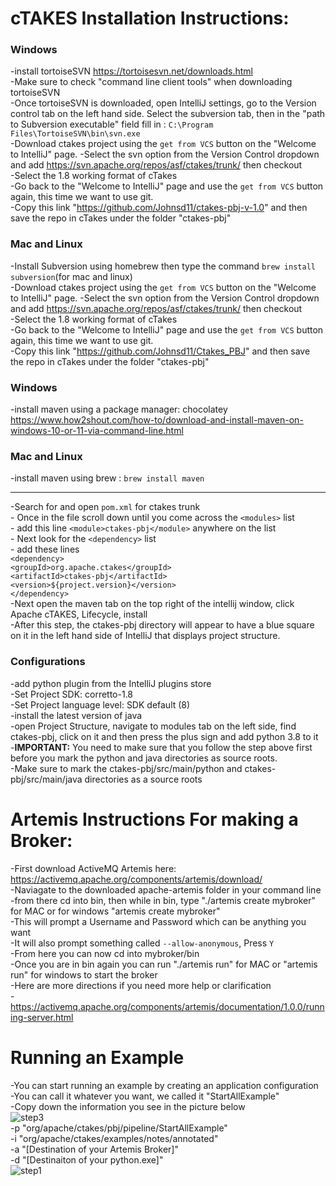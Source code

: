 # cTAKES Installation Instructions:

### Windows
-install tortoiseSVN https://tortoisesvn.net/downloads.html  <br/>
-Make sure to check "command line client tools" when downloading tortoiseSVN<br/>
-Once tortoiseSVN is downloaded, open IntelliJ settings, go to the Version control tab on the left hand side. Select the subversion tab, then in the "path to Subversion executable" field fill in : `C:\Program Files\TortoiseSVN\bin\svn.exe` <br/>
-Download ctakes project using the `get from VCS` button on the "Welcome to IntelliJ" page.
-Select the svn option from the Version Control dropdown and add https://svn.apache.org/repos/asf/ctakes/trunk/ then checkout<br/> 
-Select the 1.8 working format of cTakes <br/>
-Go back to the "Welcome to IntelliJ" page and use the `get from VCS` button again, this time we want to use git. <br/>
-Copy this link "https://github.com/Johnsd11/ctakes-pbj-v-1.0" and then save the repo in cTakes under the folder "ctakes-pbj" <br/>


### Mac and Linux
-Install Subversion using homebrew then type the command `brew install subversion`(for mac and linux) <br/>
-Download ctakes project using the `get from VCS` button on the "Welcome to IntelliJ" page.
-Select the svn option from the Version Control dropdown and add https://svn.apache.org/repos/asf/ctakes/trunk/ then checkout<br/> 
-Select the 1.8 working format of cTakes <br/>
-Go back to the "Welcome to IntelliJ" page and use the `get from VCS` button again, this time we want to use git. <br/>
-Copy this link "https://github.com/Johnsd11/Ctakes_PBJ" and then save the repo in cTakes under the folder "ctakes-pbj" <br/>


### Windows
-install maven using a package manager: chocolatey<br/>
https://www.how2shout.com/how-to/download-and-install-maven-on-windows-10-or-11-via-command-line.html<br/>


### Mac and Linux
-install maven using brew : `brew install maven` <br/>

---

-Search for and open `pom.xml` for ctakes trunk<br/>
    - Once in the file scroll down until you come across the `<modules>` list<br/>
    - add this line `<module>ctakes-pbj</module>` anywhere on the list<br/>
    - Next look for the `<dependency>` list<br/>
    - add these lines <br/>
    `<dependency>` <br/>
         `<groupId>org.apache.ctakes</groupId>`<br/> 
         `<artifactId>ctakes-pbj</artifactId>`<br/>
         `<version>${project.version}</version>`<br/>
    `</dependency>`<br/>
-Next open the maven tab on the top right of the intellij window, click Apache cTAKES, Lifecycle, install<br/>
-After this step, the ctakes-pbj directory will appear to have a blue square on it in the left hand side of IntelliJ that displays project structure.



### Configurations
-add python plugin from the IntelliJ plugins store <br/>
-Set Project SDK: corretto-1.8<br/>
-Set Project language level: SDK default (8)<br/>
-install the latest version of java<br/>
-open Project Structure, navigate to modules tab on the left side, find ctakes-pbj, click on it and then press the plus sign and add python 3.8 to it<br/>
-**IMPORTANT:** You need to make sure that you follow the step above first before you mark the python and java directories as source roots. <br/>
-Make sure to mark the ctakes-pbj/src/main/python and ctakes-pbj/src/main/java directories as a source roots <br/>
  

 # Artemis Instructions For making a Broker:
-First download ActiveMQ Artemis here: https://activemq.apache.org/components/artemis/download/<br/>
-Naviagate to the downloaded apache-artemis folder in your command line<br/>
-from there cd into bin, then while in bin, type "./artemis create mybroker" for MAC or for windows "artemis create mybroker"<br/>
-This will prompt a Username and Password which can be anything you want<br/>
-It will also prompt something called `--allow-anonymous`, Press `Y` <br/>
-From here you can now cd into mybroker/bin<br/>
-Once you are in bin again you can run "./artemis run" for MAC or "artemis run" for windows to start the broker<br/>
-Here are more directions if you need more help or clarification<br/>
-https://activemq.apache.org/components/artemis/documentation/1.0.0/running-server.html<br/>
  
# Running an Example
-You can start running an example by creating an application configuration<br/>
-You can call it whatever you want, we called it "StartAllExample"<br/>
-Copy down the information you see in the picture below <br/>
![step3](https://user-images.githubusercontent.com/34665038/181270724-c1dbc854-397a-4b1f-b5db-e194adf074d5.png)<br/>
-p "org/apache/ctakes/pbj/pipeline/StartAllExample" <br/>
-i "org/apache/ctakes/examples/notes/annotated" <br/>
-a "[Destination of your Artemis Broker]" <br/>
-d "[Destinaiton of your python.exe]" <br/>
![step1](https://user-images.githubusercontent.com/34665038/181271047-cf112a93-0d8c-4734-aa21-1281377e6762.png)<br/>

  
  

    
